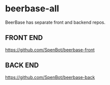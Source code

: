 # beerbase-all
BeerBase has separate front and backend repos.

## FRONT END
https://github.com/SpenBot/beerbase-front

## BACK END
https://github.com/SpenBot/beerbase-back
